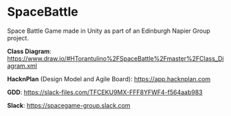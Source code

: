 # SpaceBattle
Space Battle Game made in Unity as part of an Edinburgh Napier Group project.

**Class Diagram**:
https://www.draw.io/#HTorantulino%2FSpaceBattle%2Fmaster%2FClass_Diagram.xml

**HacknPlan** (Design Model and Agile Board): 
https://app.hacknplan.com

**GDD**: https://slack-files.com/TFCEKU9MX-FFF8YFWF4-f564aab983

**Slack**: 
https://spacegame-group.slack.com
